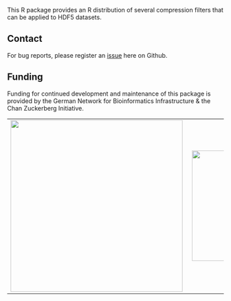 This R package provides an R distribution of several compression filters that can be applied to HDF5 datasets.

## Contact

For bug reports, please register an [issue](https://github.com/grimbough/rhdf5filters/issues) here on Github. 

## Funding 

Funding for continued development and maintenance of this package is provided by the German Network for Bioinformatics Infrastructure & the Chan Zuckerberg Initiative.

|    |    |
|:---|---:|
|<a href="http://www.denbi.de"><img src="https://tess.elixir-europe.org/system/content_providers/images/000/000/063/original/deNBI_Logo_rgb.jpg" width="400" align="left"></a>|<img src="https://image4.owler.com/logo/chan-zuckerberg-initiative_owler_20160616_114930_original.png" width="257" align="right">|
